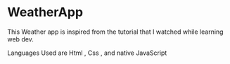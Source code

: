 # WeatherApp
This Weather app is inspired from  the tutorial that I watched while learning web dev.

Languages Used are Html , Css , and native JavaScript
